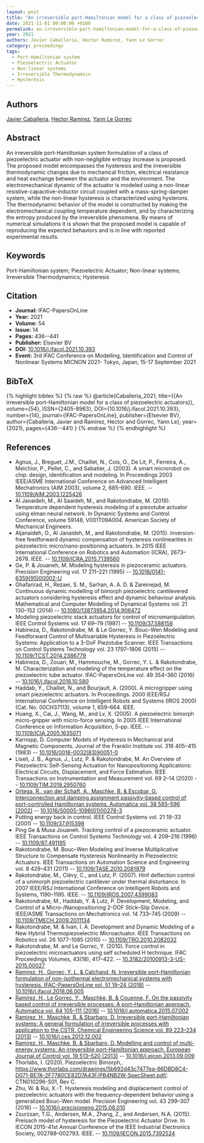 ```yaml
---
layout: post
title: "An irreversible port-Hamiltonian model for a class of piezoelectric actuators"
date: 2021-11-01 00:00:00 +0100
permalink: an-irreversible-port-hamiltonian-model-for-a-class-of-piezoelectric-actuators
year: 2021
authors: Javier Caballeria, Hector Ramirez, Yann Le Gorrec
category: proceedings
tags:
  - Port-Hamiltonian system
  - Piezoelectric Actuator
  - Non-linear systems
  - Irreversible Thermodynamics
  - Hysteresis
---
```

 
## Authors
[Javier Caballeria](authors/javier-caballeria), [Hector Ramirez](authors/hector-ramirez), [Yann Le Gorrec](authors/yann-le-gorrec)
 
## Abstract
An irreversible port-Hamiltonian system formulation of a class of piezoelectric actuator with non-negligible entropy increase is proposed. The proposed model encompasses the hysteresis and the irreversible thermodynamic changes due to mechanical friction, electrical resistance and heat exchange between the actuator and the environment. The electromechanical dynamic of the actuator is modeled using a non-linear resistive-capacitive-inductor circuit coupled with a mass-spring-damper system, while the non-linear hysteresis is characterized using hysterons. The thermodynamic behavior of the model is constructed by making the electromechanical coupling temperature dependent, and by characterizing the entropy produced by the irreversible phenomena. By means of numerical simulations it is shown that the proposed model is capable of reproducing the expected behaviors and is in line with reported experimental results.
 
## Keywords
Port-Hamiltonian system; Piezoelectric Actuator; Non-linear systems; Irreversible Thermodynamics; Hysteresis
 
## Citation
- **Journal:** IFAC-PapersOnLine
- **Year:** 2021
- **Volume:** 54
- **Issue:** 14
- **Pages:** 436--441
- **Publisher:** Elsevier BV
- **DOI:** [10.1016/j.ifacol.2021.10.393](https://doi.org/10.1016/j.ifacol.2021.10.393)
- **Event:** 3rd IFAC Conference on Modelling, Identification and Control of Nonlinear Systems MICNON 2021- Tokyo, Japan, 15-17 September 2021
 
## BibTeX
{% highlight bibtex %}
{% raw %}
@article{Caballeria_2021,
  title={{An irreversible port-Hamiltonian model for a class of piezoelectric actuators}},
  volume={54},
  ISSN={2405-8963},
  DOI={10.1016/j.ifacol.2021.10.393},
  number={14},
  journal={IFAC-PapersOnLine},
  publisher={Elsevier BV},
  author={Caballeria, Javier and Ramirez, Hector and Gorrec, Yann Le},
  year={2021},
  pages={436--441}
}
{% endraw %}
{% endhighlight %}
 
## References
- Agnus, J., Breguet, J.M., Chaillet, N., Cois, O., De Lit, P., Ferreira, A., Melchior, P., Pellet, C., and Sabatier, J. (2003). A smart microrobot on chip: design, identification and modeling. In Proceedings 2003 IEEE/ASME International Conference on Advanced Intelligent Mechatronics (AIM 2003), volume 2, 685–690. IEEE. -- [10.1109/AIM.2003.1225426](https://doi.org/10.1109/AIM.2003.1225426)
- Al Janaideh, M., Al Saaideh, M., and Rakotondrabe, M. (2019). Temperature dependent hysteresis modeling of a piezotube actuator using elman neural network. In Dynamic Systems and Control Conference, volume 59148, V001T09A004. American Society of Mechanical Engineers.
- Aljanaideh, O., Al Janaideh, M., and Rakotondrabe, M. (2015). Inversion-free feedforward dynamic compensation of hysteresis nonlinearities in piezoelectric micro/nano-positioning actuators. In 2015 IEEE International Conference on Robotics and Automation (ICRA), 2673–2678. IEEE. -- [10.1109/ICRA.2015.7139560](https://doi.org/10.1109/ICRA.2015.7139560)
- Ge, P. & Jouaneh, M. Modeling hysteresis in piezoceramic actuators. Precision Engineering vol. 17 211–221 (1995) -- [10.1016/0141-6359(95)00002-U](https://doi.org/10.1016/0141-6359(95)00002-U)
- Ghafarirad, H., Rezaei, S. M., Sarhan, A. A. D. & Zareinejad, M. Continuous dynamic modelling of bimorph piezoelectric cantilevered actuators considering hysteresis effect and dynamic behaviour analysis. Mathematical and Computer Modelling of Dynamical Systems vol. 21 130–152 (2014) -- [10.1080/13873954.2014.906472](https://doi.org/10.1080/13873954.2014.906472)
- Modeling piezoelectric stack actuators for control of micromanipulation. IEEE Control Systems vol. 17 69–79 (1997) -- [10.1109/37.588158](https://doi.org/10.1109/37.588158)
- Habineza, D., Rakotondrabe, M. & Le Gorrec, Y. Bouc–Wen Modeling and Feedforward Control of Multivariable Hysteresis in Piezoelectric Systems: Application to a 3-DoF Piezotube Scanner. IEEE Transactions on Control Systems Technology vol. 23 1797–1806 (2015) -- [10.1109/TCST.2014.2386779](https://doi.org/10.1109/TCST.2014.2386779)
- Habineza, D., Zouari, M., Hammouche, M., Gorrec, Y. L. & Rakotondrabe, M. Characterization and modeling of the temperature effect on the piezoelectric tube actuator. IFAC-PapersOnLine vol. 49 354–360 (2016) -- [10.1016/j.ifacol.2016.10.580](https://doi.org/10.1016/j.ifacol.2016.10.580)
- Haddab, Y., Chaillet, N., and Bourjault, A. (2000). A microgripper using smart piezoelectric actuators. In Proceedings. 2000 IEEE/RSJ International Conference on Intelligent Robots and Systems (IROS 2000)(Cat. No. 00CH37113), volume 1, 659–664. IEEE.
- Huang, X., Cai, J., Wang, M., and Lv, X. (2005). A piezoelectric bimorph micro-gripper with micro-force sensing. In 2005 IEEE International Conference on Information Acquisition, 5–pp. IEEE. -- [10.1109/ICIA.2005.1635071](https://doi.org/10.1109/ICIA.2005.1635071)
- Karnopp, D. Computer Models of Hysteresis in Mechanical and Magnetic Components. Journal of the Franklin Institute vol. 316 405–415 (1983) -- [10.1016/0016-0032(83)90051-0](https://doi.org/10.1016/0016-0032(83)90051-0)
- Liseli, J. B., Agnus, J., Lutz, P. & Rakotondrabe, M. An Overview of Piezoelectric Self-Sensing Actuation for Nanopositioning Applications: Electrical Circuits, Displacement, and Force Estimation. IEEE Transactions on Instrumentation and Measurement vol. 69 2–14 (2020) -- [10.1109/TIM.2019.2950760](https://doi.org/10.1109/TIM.2019.2950760)
- [Ortega, R., van der Schaft, A., Maschke, B. & Escobar, G. Interconnection and damping assignment passivity-based control of port-controlled Hamiltonian systems. Automatica vol. 38 585–596 (2002)](interconnection-and-damping-assignment-passivity-based-control-of-port-controlled-hamiltonian-systems) -- [10.1016/S0005-1098(01)00278-3](https://doi.org/10.1016/S0005-1098(01)00278-3)
- Putting energy back in control. IEEE Control Systems vol. 21 18–33 (2001) -- [10.1109/37.915398](https://doi.org/10.1109/37.915398)
- Ping Ge & Musa Jouaneh. Tracking control of a piezoceramic actuator. IEEE Transactions on Control Systems Technology vol. 4 209–216 (1996) -- [10.1109/87.491195](https://doi.org/10.1109/87.491195)
- Rakotondrabe, M. Bouc–Wen Modeling and Inverse Multiplicative Structure to Compensate Hysteresis Nonlinearity in Piezoelectric Actuators. IEEE Transactions on Automation Science and Engineering vol. 8 428–431 (2011) -- [10.1109/TASE.2010.2081979](https://doi.org/10.1109/TASE.2010.2081979)
- Rakotondrabe, M., Clévy, C., and Lutz, P. (2007). Hinf deflection control of a unimorph piezoelectric cantilever under thermal disturbance. In 2007 IEEE/RSJ International Conference on Intelligent Robots and Systems, 1190–1195. IEEE. -- [10.1109/IROS.2007.4399083](https://doi.org/10.1109/IROS.2007.4399083)
- Rakotondrabe, M., Haddab, Y. & Lutz, P. Development, Modeling, and Control of a Micro-/Nanopositioning 2-DOF Stick–Slip Device. IEEE/ASME Transactions on Mechatronics vol. 14 733–745 (2009) -- [10.1109/TMECH.2009.2011134](https://doi.org/10.1109/TMECH.2009.2011134)
- Rakotondrabe, M. & Ivan, I. A. Development and Dynamic Modeling of a New Hybrid Thermopiezoelectric Microactuator. IEEE Transactions on Robotics vol. 26 1077–1085 (2010) -- [10.1109/TRO.2010.2082032](https://doi.org/10.1109/TRO.2010.2082032)
- Rakotondrabe, M. and Le Gorrec, Y. (2010). Force control in piezoelectric microactuators using self scheduled H technique. IFAC Proceedings Volumes, 43(18), 417–422. -- [10.3182/20100913-3-US-2015.00027](https://doi.org/10.3182/20100913-3-US-2015.00027)
- [Ramirez, H., Gorrec, Y. L. & Calchand, N. Irreversible port-Hamiltonian formulation of non-isothermal electromechanical systems with hysteresis. IFAC-PapersOnLine vol. 51 19–24 (2018)](irreversible-port-hamiltonian-formulation-of-non-isothermal-electromechanical-systems-with-hysteresis) -- [10.1016/j.ifacol.2018.06.005](https://doi.org/10.1016/j.ifacol.2018.06.005)
- [Ramírez, H., Le Gorrec, Y., Maschke, B. & Couenne, F. On the passivity based control of irreversible processes: A port-Hamiltonian approach. Automatica vol. 64 105–111 (2016)](on-the-passivity-based-control-of-irreversible-processes-a-port-hamiltonian-approach) -- [10.1016/j.automatica.2015.07.002](https://doi.org/10.1016/j.automatica.2015.07.002)
- [Ramirez, H., Maschke, B. & Sbarbaro, D. Irreversible port-Hamiltonian systems: A general formulation of irreversible processes with application to the CSTR. Chemical Engineering Science vol. 89 223–234 (2013)](irreversible-port-hamiltonian-systems-a-general-formulation-of-irreversible-processes-with-application-to-the-cstr) -- [10.1016/j.ces.2012.12.002](https://doi.org/10.1016/j.ces.2012.12.002)
- [Ramirez, H., Maschke, B. & Sbarbaro, D. Modelling and control of multi-energy systems: An irreversible port-Hamiltonian approach. European Journal of Control vol. 19 513–520 (2013)](modelling-and-control-of-multi-energy-systems-an-irreversible-port-hamiltonian-approach) -- [10.1016/j.ejcon.2013.09.009](https://doi.org/10.1016/j.ejcon.2013.09.009)
- Thorlabs, I. (2020). Piezoelectric Bimorph,. https://www.thorlabs.com/drawings/5b692d43c7477ea-66DBD8C4-D071-BE7A-2F7780CE82D7A43F/PB4NB2W-SpecSheet.pdf/. CTN010296-S01, Rev C.
- Zhu, W. & Rui, X.-T. Hysteresis modeling and displacement control of piezoelectric actuators with the frequency-dependent behavior using a generalized Bouc–Wen model. Precision Engineering vol. 43 299–307 (2016) -- [10.1016/j.precisioneng.2015.08.010](https://doi.org/10.1016/j.precisioneng.2015.08.010)
- Zsurzsan, T.G., Andersen, M.A., Zhang, Z., and Andersen, N.A. (2015). Preisach model of hysteresis for the Piezoelectric Actuator Drive. In IECON 2015-41st Annual Conference of the IEEE Industrial Electronics Society, 002788–002793. IEEE. -- [10.1109/IECON.2015.7392524](https://doi.org/10.1109/IECON.2015.7392524)

